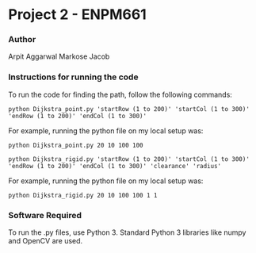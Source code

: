 # Project 2 - ENPM661


### Author
Arpit Aggarwal Markose Jacob


### Instructions for running the code
To run the code for finding the path, follow the following commands:

```
python Dijkstra_point.py 'startRow (1 to 200)' 'startCol (1 to 300)' 'endRow (1 to 200)' 'endCol (1 to 300)'
```
For example, running the python file on my local setup was:

```
python Dijkstra_point.py 20 10 100 100 
```


```
python Dijkstra_rigid.py 'startRow (1 to 200)' 'startCol (1 to 300)' 'endRow (1 to 200)' 'endCol (1 to 300)' 'clearance' 'radius'
```
For example, running the python file on my local setup was:

```
python Dijkstra_rigid.py 20 10 100 100 1 1
```


### Software Required
To run the .py files, use Python 3. Standard Python 3 libraries like numpy and OpenCV are used.
